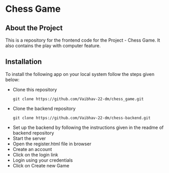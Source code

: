 # Chess Game

## About the Project
This is a repository for the frontend code for the Project - Chess Game. It also contains the play with computer feature.

## Installation 

To install the following app on your local system follow the steps given below:

- Clone this repository
    ```
    git clone https://github.com/Vaibhav-22-dm/chess_game.git
    ```
- Clone the backend repository
    ```
    git clone https://github.com/Vaibhav-22-dm/chess-backend.git
    ```
- Set up the backend by following the instructions given in the readme of backend repository
- Start the server
- Open the register.html file in browser
- Create an account
- Click on the login link
- Login using your credentials
- Click on Create new Game

